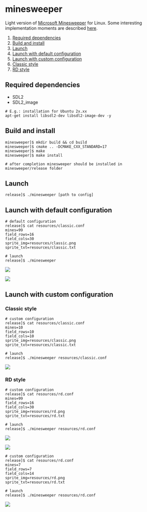 # minesweeper
Light version of [Microsoft Minesweeper](https://en.wikipedia.org/wiki/Microsoft_Minesweeper) for Linux. Some interesting implementation moments are described [here](https://rdiachenko.blogspot.com/2016/10/minesweeper-for-linux-just-for-fun.html).

1. [Required dependencies](https://github.com/rdiachenko/minesweeper#required-dependencies)
2. [Build and install](https://github.com/rdiachenko/minesweeper#build-and-install)
3. [Launch](https://github.com/rdiachenko/minesweeper#launch)
4. [Launch with default configuration](https://github.com/rdiachenko/minesweeper#launch-with-default-configuration)
5. [Launch with custom configuration](https://github.com/rdiachenko/minesweeper#launch-with-custom-configuration)
  1. [Classic style](https://github.com/rdiachenko/minesweeper#classic-style)
  2. [RD style](https://github.com/rdiachenko/minesweeper#rd-style)

## Required dependencies
* SDL2
* SDL2_image
```
# E.g.: installation for Ubuntu 2x.xx
apt-get install libsdl2-dev libsdl2-image-dev -y
```

## Build and install
```
minesweeper]$ mkdir build && cd build
minesweeper]$ cmake .. -DCMAKE_CXX_STANDARD=17
minesweeper]$ make
minesweeper]$ make install

# after completion minesweeper should be installed in minesweeper/release folder
```

## Launch
```
release]$ ./minesweeper [path to config]
```

## Launch with default configuration
```
# default configuration
release]$ cat resources/classic.conf 
mines=99
field_rows=16
field_cols=30
sprite_img=resources/classic.png
sprite_txt=resources/classic.txt

# launch
release]$ ./minesweeper
```
![](https://raw.githubusercontent.com/rdiachenko/minesweeper/master/screenshots/classic-in-progress.png)

![](https://raw.githubusercontent.com/rdiachenko/minesweeper/master/screenshots/classic-lose.png)

## Launch with custom configuration
### Classic style
```
# custom configuration
release]$ cat resources/classic.conf 
mines=10
field_rows=10
field_cols=10
sprite_img=resources/classic.png
sprite_txt=resources/classic.txt

# launch
release]$ ./minesweeper resources/classic.conf
```
![](https://raw.githubusercontent.com/rdiachenko/minesweeper/master/screenshots/classic-win.png)

### RD style
```
# custom configuration
release]$ cat resources/rd.conf 
mines=99
field_rows=16
field_cols=30
sprite_img=resources/rd.png
sprite_txt=resources/rd.txt

# launch
release]$ ./minesweeper resources/rd.conf
```
![](https://raw.githubusercontent.com/rdiachenko/minesweeper/master/screenshots/rd-in-progress.png)

![](https://raw.githubusercontent.com/rdiachenko/minesweeper/master/screenshots/rd-lose.png)

```
# custom configuration
release]$ cat resources/rd.conf
mines=7
field_rows=7
field_cols=14
sprite_img=resources/rd.png
sprite_txt=resources/rd.txt

# launch
release]$ ./minesweeper resources/rd.conf
```
![](https://raw.githubusercontent.com/rdiachenko/minesweeper/master/screenshots/rd-win.png)
